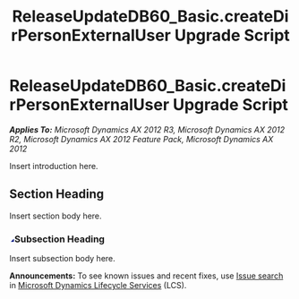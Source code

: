 ﻿---
title: ReleaseUpdateDB60_Basic.createDirPersonExternalUser Upgrade Script
TOCTitle: ReleaseUpdateDB60_Basic.createDirPersonExternalUser Upgrade Script
ms:assetid: 210018d1-ed1b-f6bd-30d9-fd9f1d39a1bc
ms:mtpsurl: https://msdn.microsoft.com/en-us/library/JJ684915(v=AX.60)
ms:contentKeyID: 49707117
ms.date: 05/18/2015
mtps_version: v=AX.60
---

# ReleaseUpdateDB60\_Basic.createDirPersonExternalUser Upgrade Script 


_**Applies To:** Microsoft Dynamics AX 2012 R3, Microsoft Dynamics AX 2012 R2, Microsoft Dynamics AX 2012 Feature Pack, Microsoft Dynamics AX 2012_

Insert introduction here.

## Section Heading

Insert section body here.

### ![JJ684915.collapse\_all(en-us,AX.60).gif](images/Gg863931.collapse_all(en-us,AX.60).gif "JJ684915.collapse_all(en-us,AX.60).gif")Subsection Heading

Insert subsection body here.

  
**Announcements:** To see known issues and recent fixes, use [Issue search](http://go.microsoft.com/fwlink/?linkid=389258) in [Microsoft Dynamics Lifecycle Services](http://go.microsoft.com/fwlink/?linkid=306505) (LCS).

